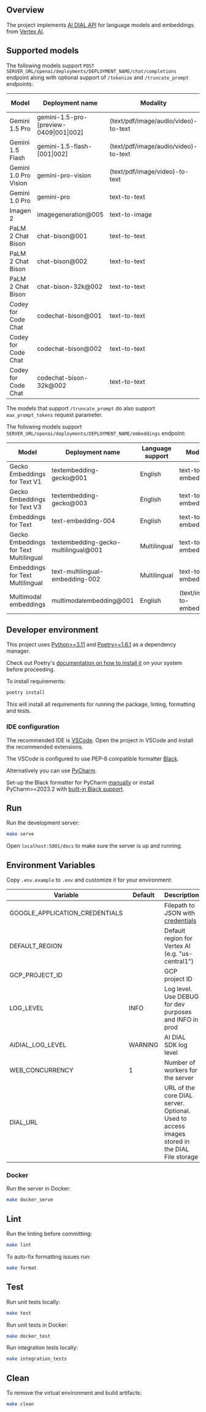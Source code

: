 ## Overview

The project implements [AI DIAL API](https://epam-rail.com/dial_api) for language models and embeddings from [Vertex AI](https://console.cloud.google.com/vertex-ai).

## Supported models

The following models support `POST SERVER_URL/openai/deployments/DEPLOYMENT_NAME/chat/completions` endpoint along with optional support of `/tokenize` and `/truncate_prompt` endpoints:

|Model|Deployment name|Modality|`/tokenize`|`/truncate_prompt`|tools/functions support|
|---|---|---|---|---|---|
|Gemini 1.5 Pro|gemini-1.5-pro-[preview-0409\|001\|002]|(text/pdf/image/audio/video)-to-text|✅|❌|✅|
|Gemini 1.5 Flash|gemini-1.5-flash-[001\|002]|(text/pdf/image/audio/video)-to-text|✅|❌|✅|
|Gemini 1.0 Pro Vision|gemini-pro-vision|(text/pdf/image/video)-to-text|✅|❌|❌|
|Gemini 1.0 Pro|gemini-pro|text-to-text|✅|❌|✅|
|Imagen 2|imagegeneration@005|text-to-image|✅|✅|❌|
|PaLM 2 Chat Bison|chat-bison@001|text-to-text|✅|✅|❌|
|PaLM 2 Chat Bison|chat-bison@002|text-to-text|✅|✅|❌|
|PaLM 2 Chat Bison|chat-bison-32k@002|text-to-text|✅|✅|❌|
|Codey for Code Chat|codechat-bison@001|text-to-text|✅|✅|❌|
|Codey for Code Chat|codechat-bison@002|text-to-text|✅|✅|❌|
|Codey for Code Chat|codechat-bison-32k@002|text-to-text|✅|✅|❌|

The models that support `/truncate_prompt` do also support `max_prompt_tokens` request parameter.

The following models support `SERVER_URL/openai/deployments/DEPLOYMENT_NAME/embeddings` endpoint:

|Model|Deployment name|Language support|Modality|
|---|---|---|---|
|Gecko Embeddings for Text V1|textembedding-gecko@001|English|text-to-embedding|
|Gecko Embeddings for Text V3|textembedding-gecko@003|English|text-to-embedding|
|Embeddings for Text|text-embedding-004|English|text-to-embedding|
|Gecko Embeddings for Text Multilingual|textembedding-gecko-multilingual@001|Multilingual|text-to-embedding|
|Embeddings for Text Multilingual|text-multilingual-embedding-002|Multilingual|text-to-embedding|
|Multimodal embeddings|multimodalembedding@001|English|(text/image)-to-embedding|

## Developer environment

This project uses [Python>=3.11](https://www.python.org/downloads/) and [Poetry>=1.6.1](https://python-poetry.org/) as a dependency manager.

Check out Poetry's [documentation on how to install it](https://python-poetry.org/docs/#installation) on your system before proceeding.

To install requirements:

```sh
poetry install
```

This will install all requirements for running the package, linting, formatting and tests.

### IDE configuration

The recommended IDE is [VSCode](https://code.visualstudio.com/).
Open the project in VSCode and install the recommended extensions.

The VSCode is configured to use PEP-8 compatible formatter [Black](https://black.readthedocs.io/en/stable/index.html).

Alternatively you can use [PyCharm](https://www.jetbrains.com/pycharm/).

Set-up the Black formatter for PyCharm [manually](https://black.readthedocs.io/en/stable/integrations/editors.html#pycharm-intellij-idea) or
install PyCharm>=2023.2 with [built-in Black support](https://blog.jetbrains.com/pycharm/2023/07/2023-2/#black).

## Run

Run the development server:

```sh
make serve
```

Open `localhost:5001/docs` to make sure the server is up and running.

## Environment Variables

Copy `.env.example` to `.env` and customize it for your environment:

|Variable|Default|Description|
|---|---|---|
|GOOGLE_APPLICATION_CREDENTIALS||Filepath to JSON with [credentials](https://cloud.google.com/docs/authentication/application-default-credentials#GAC)|
|DEFAULT_REGION||Default region for Vertex AI (e.g. "us-central1")|
|GCP_PROJECT_ID||GCP project ID|
|LOG_LEVEL|INFO|Log level. Use DEBUG for dev purposes and INFO in prod|
|AIDIAL_LOG_LEVEL|WARNING|AI DIAL SDK log level|
|WEB_CONCURRENCY|1|Number of workers for the server|
|DIAL_URL||URL of the core DIAL server. Optional. Used to access images stored in the DIAL File storage|

### Docker

Run the server in Docker:

```sh
make docker_serve
```

## Lint

Run the linting before committing:

```sh
make lint
```

To auto-fix formatting issues run:

```sh
make format
```

## Test

Run unit tests locally:

```sh
make test
```

Run unit tests in Docker:

```sh
make docker_test
```

Run integration tests locally:

```sh
make integration_tests
```

## Clean

To remove the virtual environment and build artifacts:

```sh
make clean
```